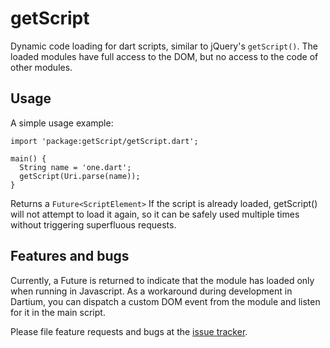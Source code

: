 # getScript

Dynamic code loading for dart scripts, similar to jQuery's `getScript()`.
The loaded modules have full access to the DOM, but no access to
the code of other modules.

## Usage

A simple usage example:

    import 'package:getScript/getScript.dart';

    main() {
      String name = 'one.dart';
      getScript(Uri.parse(name));
    }
Returns a `Future<ScriptElement>`
If the script is already loaded, getScript() will not attempt to load it
again, so it can be safely used multiple times without triggering superfluous
requests.

## Features and bugs

Currently, a Future is returned to indicate that the module has loaded only
when running in Javascript.
As a workaround during development in Dartium, you can dispatch a custom 
DOM event from the module and listen for it in the main script.

Please file feature requests and bugs at the [issue tracker][tracker].

[tracker]: https://www.github.com/GeKorm/getScript/issues
